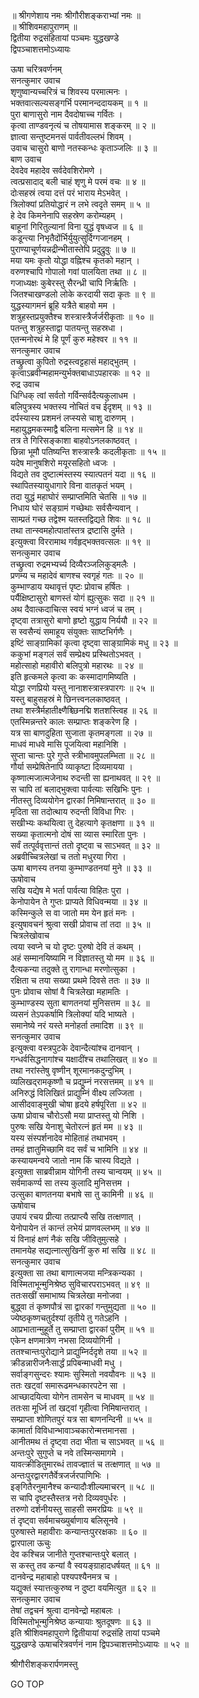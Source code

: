 
  
॥ श्रीगणेशाय नमः श्रीगौरीशङ्कराभ्यां नमः ॥  
॥ श्रीशिवमहापुराणम् ॥  
द्वितीया रुद्रसंहितायां पञ्चमः युद्धखण्डे  
द्विपञ्चाशत्तमोऽध्यायः  
  
  
ऊषा चरित्रवर्णनम्  
सनत्कुमार उवाच  
शृणुष्वान्यच्चरित्रं च शिवस्य परमात्मनः ।  
भक्तवात्सल्यसङ्‌गर्भि परमानन्ददायकम् ॥ १ ॥  
पुरा बाणासुरो नाम दैवदोषाच्च गर्वितः ।  
कृत्वा ताण्डवनृत्यं च तोषयामास शङ्करम् ॥ २ ॥  
ज्ञात्वा सन्तुष्टमनसं पार्वतीवल्लभं शिवम् ।  
उवाच चासुरो बाणो नतस्कन्धः कृताञ्जलिः ॥ ३ ॥  
बाण उवाच  
देवदेव महादेव सर्वदेवशिरोमणे ।  
त्वत्प्रसादाद्‌ बली चाहं शृणु मे परमं वचः ॥ ४ ॥  
दोःसहस्रं त्वया दत्तं परं भाराय मेऽभवेत् ।  
त्रिलोक्यां प्रतियोद्धारं न लभे त्वदृते समम् ॥ ५ ॥  
हे देव किमनेनापि सहस्रेण करोम्यहम् ।  
बाहूनां गिरितुल्यानां विना युद्धं वृषध्वज ॥ ६ ॥  
कडून्त्या निभृतैदोंर्भिर्युयुत्सुर्दिग्गजानहम् ।  
पुराण्याचूर्णयन्नद्रीन्भीतास्तेपि प्रदुद्रुवुः ॥ ७ ॥  
मया यमः कृतो योद्धा वह्निश्च कृतको महान् ।  
वरुणश्चापि गोपालो गवां पालयिता तथा ॥ ८ ॥  
गजाध्यक्षः कुबेरस्तु सैरन्ध्री चापि निर्ऋतिः ।  
जितश्चाखण्डलो लोके करदायी सदा कृतः ॥ ९ ॥  
युद्धस्यागमनं ब्रूहि यत्रैते बाहवो मम ।  
शत्रुहस्तप्रयुक्तैश्च शस्त्रास्त्रैर्जर्जरीकृताः ॥ १० ॥  
पतन्तु शत्रुहस्ताद्वा पातयन्तु सहस्रधा ।  
एतन्मनोरथं मे हि पूर्णं कुरु महेश्वर ॥ ११ ॥  
सनत्कुमार उवाच  
तच्छ्रुत्वा कुपितो रुद्रस्त्वट्टहासं महाद्‌भुतम् ।  
कृत्वाऽब्रवीन्महामन्युर्भक्तबाधाऽपहारकः ॥ १२ ॥  
रुद्र उवाच  
धिग्धिक् त्वां सर्वतो गर्विन्सर्वदैत्यकुलाधम ।  
बलिपुत्रस्य भक्तस्य नोचितं वच ईदृशम् ॥ १३ ॥  
दर्पस्यास्य प्रशमनं लप्स्यसे चाशु दारुणम् ।  
महायुद्धमकस्माद्वै बलिना मत्समेन हि ॥ १४ ॥  
तत्र ते गिरिसङ्‌काशा बाहवोऽनलकाष्ठवत् ।  
छिन्ना भूमौ पतिष्यन्ति शस्त्रास्त्रैः कदलीकृताः ॥ १५ ॥  
यदेष मानुषशिरो मयूरसहितो ध्वजः ।  
विद्यते तव दुष्टात्मंस्तस्य स्यात्पतनं यदा ॥ १६ ॥  
स्थापितस्यायुधागारे विना वातकृतं भयम् ।  
तदा युद्धं महाघोरं सम्प्राप्तमिति चेतसि ॥ १७ ॥  
निधाय घोरं सङ्‌ग्रामं गच्छेथाः सर्वसैन्यवान् ।  
साम्प्रतं गच्छ तद्वेश्म यतस्तद्विद्यते शिवः ॥ १८ ॥  
तथा तान्स्वमहोत्पातांस्तत्र द्रष्टासि दुर्मते ।  
इत्युक्त्वा विररामाथ गर्वहृद्‌भक्तवत्सलः ॥ १९ ॥  
सनत्कुमार उवाच  
तच्छ्रुत्वा रुद्रमभ्यर्च्य दिव्यैरञ्जलिकुड्मलैः ।  
प्रणम्य च महादेवं बाणश्च स्वगृहं गतः ॥ २० ॥  
कुम्भाण्डाय यथावृत्तं पृष्टः प्रोवाच हर्षितः ।  
पर्यैक्षिष्टासुरो बाणस्तं योगं ह्युत्सुकः सदा ॥ २१ ॥  
अथ दैवात्कदाचित्स स्वयं भग्नं ध्वजं च तम् ।  
दृष्ट्वा तत्रासुरो बाणो हृष्टो युद्धाय निर्ययौ ॥ २२ ॥  
स स्वसैन्यं समाहूय संयुक्तः साष्टभिर्गणैः ।  
इष्टिं साङ्‌ग्रामिकां कृत्वा दृष्ट्वा साङ्‌ग्रामिकं मधु ॥ २३ ॥  
ककुभां मङ्गलं सर्वं सम्प्रेक्ष्य प्रस्थितोऽभवत् ।  
महोत्साहो महावीरो बलिपुत्रो महारथः ॥ २४ ॥  
इति हृत्कमले कृत्वा कः कस्मादागमिष्यति ।  
योद्धा रणप्रियो यस्तु नानाशस्त्रास्त्रपारगः ॥ २५ ॥  
यस्तु बाहुसहस्रं मे छिनत्त्वनलकाष्ठवत् ।  
तथा शस्त्रैर्महातीक्ष्णैश्च्छिनद्मि शतशस्त्विह ॥ २६ ॥  
एतस्मिन्नन्तरे कालः सम्प्राप्तः शङ्करेण हि ।  
यत्र सा बाणदुहिता सुजाता कृतमङ्गला ॥ २७ ॥  
माधवं माधवे मासि पूजयित्वा महानिशि ।  
सुप्ता चान्तः पुरे गुप्ते स्त्रीभावमुपलम्भिता ॥ २८ ॥  
गौर्या सम्प्रेषितेनापि व्याकृष्टा दिव्यमायया ।  
कृष्णात्मजात्मजेनाथ रुदन्ती सा ह्यनाथवत् ॥ २९ ॥  
स चापि तां बलाद्‌भुक्त्वा पार्वत्याः सखिभिः पुनः ।  
नीतस्तु दिव्ययोगेन द्वारकां निमिषान्तरात् ॥ ३० ॥  
मृदिता सा तदोत्थाय रुदन्ती विविधा गिरः ।  
सखीभ्यः कथयित्वा तु देहत्यागे कृतक्षणा ॥ ३१ ॥  
सख्या कृतात्मनो दोषं सा व्यास स्मारिता पुनः ।  
सर्वं तत्पूर्ववृत्तान्तं ततो दृष्ट्वा च साऽभवत् ॥ ३२ ॥  
अब्रवीच्चित्रलेखां च ततो मधुरया गिरा ।  
ऊषा बाणस्य तनया कुम्भाण्डतनयां मुने ॥ ३३ ॥  
ऊषोवाच  
सखि यद्येष मे भर्ता पार्वत्या विहितः पुरा ।  
केनोपायेन ते गुप्तः प्राप्यते विधिवन्मया ॥ ३४ ॥  
कस्मिन्कुले स वा जातो मम येन हृतं मनः ।  
इत्युषावचनं श्रुत्वा सखी प्रोवाच तां तदा ॥ ३५ ॥  
चित्रलेखोवाच  
त्वया स्वप्ने च यो दृष्टः पुरुषो देवि तं कथम् ।  
अहं सम्मानयिष्यामि न विज्ञातस्तु यो मम ॥ ३६ ॥  
दैत्यकन्या तदुक्ते तु रागान्धा मरणोत्सुका ।  
रक्षिता च तया सख्या प्रथमे दिवसे ततः ॥ ३७ ॥  
पुनः प्रोवाच सोषां वै चित्रलेखा महामतिः ।  
कुम्भाण्डस्य सुता बाणतनयां मुनिसत्तम ॥ ३८ ॥  
व्यसनं तेऽपकर्षामि त्रिलोक्यां यदि भाष्यते ।  
समानेष्ये नरं यस्ते मनोहर्ता तमादिश ॥ ३९ ॥  
सनत्कुमार उवाच  
इत्युक्त्वा वस्त्रपुटके देवान्दैत्यांश्च दानवान् ।  
गन्धर्वसिद्धनागांश्च यक्षादींश्च तथालिखत् ॥ ४० ॥  
तथा नरांस्तेषु वृष्णीन् शूरमानकदुन्दुभिम् ।  
व्यलिखद्‌रामकृष्णौ च प्रद्युम्नं नरसत्तमम् ॥ ४१ ॥  
अनिरुद्धं विलिखितं प्राद्युम्निं वीक्ष्य लज्जिता ।  
आसीदवाङ्मुखी चोषा हृदये हर्षपूरिता ॥ ४२ ॥  
ऊषा प्रोवाच चौरोऽसौ मया प्राप्तस्तु यो निशि ।  
पुरुषः सखि येनाशु चेतोरत्नं हृतं मम ॥ ४३ ॥  
यस्य संस्पर्शनादेव मोहिताहं तथाभवम् ।  
तमहं ज्ञातुमिच्छामि वद सर्वं च भामिनि ॥ ४४ ॥  
कस्यायमन्वये जातो नाम किं चास्य विद्यते ।  
इत्युक्ता साब्रवीन्नाम योगिनी तस्य चान्वयम् ॥ ४५ ॥  
सर्वमाकर्ण्य सा तस्य कुलादि मुनिसत्तम ।  
उत्सुका बाणतनया बभाषे सा तु कामिनी ॥ ४६ ॥  
ऊषोवाच  
उपायं रचय प्रीत्या तत्प्राप्त्यै सखि तत्क्षणात् ।  
येनोपायेन तं कान्तं लभेयं प्राणवल्लभम् ॥ ४७ ॥  
यं विनाहं क्षणं नैकं सखि जीवितुमुत्सहे ।  
तमानयेह सद्यत्नात्सुखिनीं कुरु मां सखि ॥ ४८ ॥  
सनत्कुमार उवाच  
इत्युक्ता सा तथा बाणात्मजया मन्त्रिकन्यका ।  
विस्मिताभून्मुनिश्रेष्ठ सुविचारपराऽभवत् ॥ ४९ ॥  
ततःसखीं समाभाष्य चित्रलेखा मनोजवा ।  
बुद्ध्वा तं कृष्णपौत्रं सा द्वारकां गन्तुमुद्यता ॥ ५० ॥  
ज्येष्ठकृष्णचतुर्दश्यां तृतीये तु गतेऽहनि ।  
आप्रभातान्मुहूर्ते तु सम्प्राप्ता द्वारकां पुरीम् ॥ ५१ ॥  
एकेन क्षणमात्रेण नभसा दिव्ययोगिनी ।  
ततश्चान्तःपुरोद्याने प्राद्युम्निर्ददृशे तया ॥ ५२ ॥  
क्रीडन्नारीजनैःसार्द्धं प्रपिबन्माधवी मधु ।  
सर्वाङ्‌गसुन्दरः श्यामः सुस्मितो नवयौवनः ॥ ५३ ॥  
ततः खट्वां समारूढमन्धकारपटेन सा ।  
आच्छादयित्वा योगेन तामसेन च माधवम् ॥ ५४ ॥  
ततःसा मूर्ध्नि तां खट्वां गृहीत्वा निमिषान्तरात् ।  
सम्प्राप्ता शोणितपुरं यत्र सा बाणनन्दिनी ॥ ५५ ॥  
कामार्ता विविधान्भावाञ्चकारोन्मत्तमानसा ।  
आनीतमथ तं दृष्ट्वा तदा भीता च साऽभवत् ॥ ५६ ॥  
अन्तःपुरे सुगुप्ते च नवे तस्मिन्समागमे ।  
यावत्क्रीडितुमारब्धं तावज्ज्ञातं च तत्क्षणात् ॥ ५७ ॥  
अन्तःपुरद्वारगतैर्वेत्रजर्जरपाणिभिः ।  
इङ्‌गितैरनुमानैश्च कन्यादौःशील्यमाचरन् ॥ ५८ ॥  
स चापि दृष्टस्तैस्तत्र नरो दिव्यवपुर्धरः ।  
तरुणो दर्शनीयस्तु साहसी समरप्रियः ॥ ५९ ॥  
तं दृष्ट्वा सर्वमाचख्युर्बाणाय बलिसूनवे ।  
पुरुषास्ते महावीराः कन्यान्तःपुररक्षकाः ॥ ६० ॥  
द्वारपाला ऊचुः  
देव कश्चिन्न जानीते गुप्तश्चान्तःपुरे बलात् ।  
स कस्तु तव कन्यां वै स्वयङ्ग्राहादधर्षयत् ॥ ६१ ॥  
दानवेन्द्र महाबाहो पश्यपश्यैनमत्र च ।  
यद्युक्तं स्यात्तत्कुरुष्व न दुष्टा वयमित्युत ॥ ६२ ॥  
सनत्कुमार उवाच  
तेषां तद्वचनं श्रुत्वा दानवेन्द्रो महाबलः ।  
विस्मितोभून्मुनिश्रेष्ठ कन्यायाः श्रुतदूषणः ॥ ६३ ॥  
इति श्रीशिवमहापुराणे द्वितीयायां रुद्रसंहि तायां पञ्चमे  
युद्धखण्डे ऊषाचरित्रवर्णनं नाम द्विपञ्चाशत्तमोऽध्यायः ॥ ५२ ॥  
  
  
श्रीगौरीशङ्करार्पणमस्तु  
  
GO TOP
